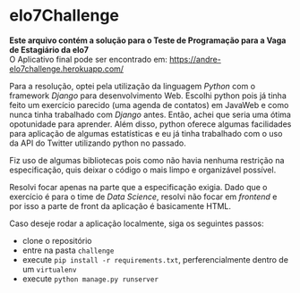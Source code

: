 # elo7Challenge

**Este arquivo contém a solução para o Teste de Programação para a Vaga de Estagiário da elo7**</br>
O Aplicativo final pode ser encontrado em: https://andre-elo7challenge.herokuapp.com/ </br>

Para a resolução, optei pela utilização da linguagem *Python* com o framework *Django* para desenvolvimento Web. Escolhi python pois já tinha feito um exercício parecido (uma agenda de contatos) em JavaWeb e como nunca tinha trabalhado com *Django* antes. Então, achei que seria uma ótima opotunidade para aprender. Além disso, python oferece algumas facilidades para aplicação de algumas estatísticas e eu já tinha trabalhado com o uso da API do Twitter utilizando python no passado. </br>

Fiz uso de algumas bibliotecas pois como não havia nenhuma restrição na especificação, quis deixar o código o mais limpo e organizável possível. </br>

Resolvi focar apenas na parte que a especificação exigia. Dado que o exercício é para o time de *Data Science*, resolvi não focar em *frontend* e por isso a parte de front da aplicação é basicamente HTML. </br>

Caso deseje rodar a aplicação localmente, siga os seguintes passos:
* clone o repositório
* entre na pasta `challenge`
* execute `pip install -r requirements.txt`, perferencialmente dentro de um `virtualenv`
* execute `python manage.py runserver`
